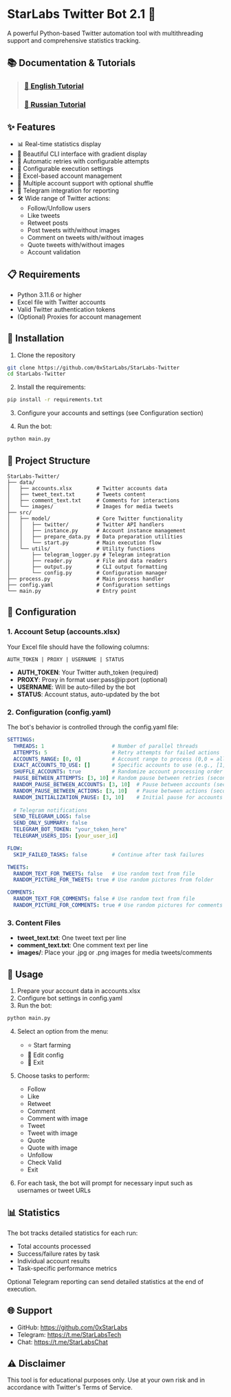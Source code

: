 # StarLabs Twitter Bot 2.1 🌟
A powerful Python-based Twitter automation tool with multithreading support and comprehensive statistics tracking.

## 📚 Documentation & Tutorials
> ### [📖 English Tutorial](https://star-labs.gitbook.io/star-labs/twitter/eng)
> ### [📖 Russian Tutorial](https://star-labs.gitbook.io/star-labs/twitter/ru)

## ✨ Features
- 📊 Real-time statistics display
- 🎨 Beautiful CLI interface with gradient display
- 🔄 Automatic retries with configurable attempts
- 🔧 Configurable execution settings
- 📝 Excel-based account management
- 🚀 Multiple account support with optional shuffle
- 📱 Telegram integration for reporting
- 🛠️ Wide range of Twitter actions:
  - Follow/Unfollow users
  - Like tweets
  - Retweet posts
  - Post tweets with/without images
  - Comment on tweets with/without images
  - Quote tweets with/without images
  - Account validation

## 📋 Requirements
- Python 3.11.6 or higher
- Excel file with Twitter accounts
- Valid Twitter authentication tokens
- (Optional) Proxies for account management

## 🔧 Installation
1. Clone the repository
```bash
git clone https://github.com/0xStarLabs/StarLabs-Twitter
cd StarLabs-Twitter
```

2. Install the requirements:
```bash
pip install -r requirements.txt
```

3. Configure your accounts and settings (see Configuration section)

4. Run the bot:
```bash
python main.py
```

## 📁 Project Structure
```
StarLabs-Twitter/
├── data/
│   ├── accounts.xlsx        # Twitter accounts data
│   ├── tweet_text.txt       # Tweets content
│   ├── comment_text.txt     # Comments for interactions
│   └── images/              # Images for media tweets
├── src/
│   ├── model/               # Core Twitter functionality
│   │   ├── twitter/         # Twitter API handlers
│   │   ├── instance.py      # Account instance management
│   │   ├── prepare_data.py  # Data preparation utilities
│   │   └── start.py         # Main execution flow
│   └── utils/               # Utility functions
│       ├── telegram_logger.py # Telegram integration
│       ├── reader.py        # File and data readers
│       ├── output.py        # CLI output formatting
│       └── config.py        # Configuration manager
├── process.py               # Main process handler
├── config.yaml              # Configuration settings
└── main.py                  # Entry point
```

## 📝 Configuration

### 1. Account Setup (accounts.xlsx)
Your Excel file should have the following columns:
```
AUTH_TOKEN | PROXY | USERNAME | STATUS
```
- **AUTH_TOKEN**: Your Twitter auth_token (required)
- **PROXY**: Proxy in format user:pass@ip:port (optional)
- **USERNAME**: Will be auto-filled by the bot
- **STATUS**: Account status, auto-updated by the bot

### 2. Configuration (config.yaml)
The bot's behavior is controlled through the config.yaml file:

```yaml
SETTINGS:
  THREADS: 1                      # Number of parallel threads
  ATTEMPTS: 5                     # Retry attempts for failed actions
  ACCOUNTS_RANGE: [0, 0]          # Account range to process (0,0 = all)
  EXACT_ACCOUNTS_TO_USE: []       # Specific accounts to use (e.g., [1, 4, 6])
  SHUFFLE_ACCOUNTS: true          # Randomize account processing order
  PAUSE_BETWEEN_ATTEMPTS: [3, 10] # Random pause between retries (seconds)
  RANDOM_PAUSE_BETWEEN_ACCOUNTS: [3, 10]  # Pause between accounts (seconds)
  RANDOM_PAUSE_BETWEEN_ACTIONS: [3, 10]   # Pause between actions (seconds)
  RANDOM_INITIALIZATION_PAUSE: [3, 10]    # Initial pause for accounts
  
  # Telegram notifications
  SEND_TELEGRAM_LOGS: false
  SEND_ONLY_SUMMARY: false
  TELEGRAM_BOT_TOKEN: "your_token_here"
  TELEGRAM_USERS_IDS: [your_user_id]

FLOW:
  SKIP_FAILED_TASKS: false        # Continue after task failures

TWEETS:
  RANDOM_TEXT_FOR_TWEETS: false   # Use random text from file
  RANDOM_PICTURE_FOR_TWEETS: true # Use random pictures from folder

COMMENTS:
  RANDOM_TEXT_FOR_COMMENTS: false # Use random text from file
  RANDOM_PICTURE_FOR_COMMENTS: true # Use random pictures for comments
```

### 3. Content Files
- **tweet_text.txt**: One tweet text per line
- **comment_text.txt**: One comment text per line
- **images/**: Place your .jpg or .png images for media tweets/comments

## 🚀 Usage
1. Prepare your account data in accounts.xlsx
2. Configure bot settings in config.yaml
3. Run the bot:
```bash
python main.py
```
4. Select an option from the menu:
   - ⭐️ Start farming
   - 🔧 Edit config
   - 👋 Exit

5. Choose tasks to perform:
   - Follow
   - Like
   - Retweet
   - Comment
   - Comment with image
   - Tweet
   - Tweet with image
   - Quote
   - Quote with image
   - Unfollow
   - Check Valid
   - Exit

6. For each task, the bot will prompt for necessary input such as usernames or tweet URLs

## 📊 Statistics
The bot tracks detailed statistics for each run:
- Total accounts processed
- Success/failure rates by task
- Individual account results
- Task-specific performance metrics

Optional Telegram reporting can send detailed statistics at the end of execution.

## 🌐 Support
- GitHub: https://github.com/0xStarLabs
- Telegram: https://t.me/StarLabsTech
- Chat: https://t.me/StarLabsChat

## ⚠️ Disclaimer
This tool is for educational purposes only. Use at your own risk and in accordance with Twitter's Terms of Service.
